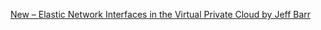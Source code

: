 
[New – Elastic Network Interfaces in the Virtual Private Cloud by Jeff Barr](https://aws.amazon.com/blogs/aws/new-elastic-network-interfaces-in-the-virtual-private-cloud/)